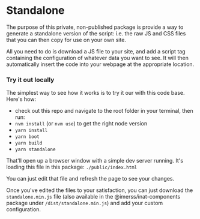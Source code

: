 # Standalone

The purpose of this private, non-published package is provide a way to generate a standalone version of the script:
i.e. the raw JS and CSS files that you can then copy for use on your own site.

All you need to do is download a JS file to your site, and add a script tag containing the configuration of whatever 
data you want to see. It will then automatically insert the code into your webpage at the appropriate location.


### Try it out locally

The simplest way to see how it works is to try it our with this code base. Here's how:

- check out this repo and navigate to the root folder in your terminal, then run:
- `nvm install` (or `nvm use`) to get the right node version
- `yarn install`
- `yarn boot`
- `yarn build`
- `yarn standalone`

That'll open up a browser window with a simple dev server running. It's loading this file in this package:
`./public/index.html`

You can just edit that file and refresh the page to see your changes.

Once you've edited the files to your satisfaction, you can just download the `standalone.min.js` file (also available
in the @imerss/inat-components package under `/dist/standalone.min.js`) and add your custom configuration. 
